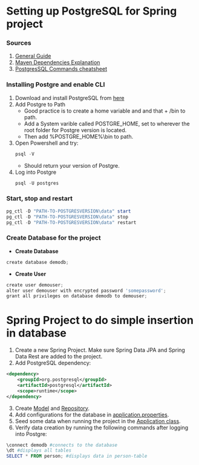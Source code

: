 # Setting up PostgreSQL for Spring project

### Sources

1. [General Guide](https://developer.okta.com/blog/2018/12/13/build-basic-app-spring-boot-jpa)
2. [Maven Dependencies Explanation](https://mkyong.com/spring-boot/spring-boot-spring-data-jpa-postgresql/)
3. [PostgresSQL Commands cheatsheet](https://karloespiritu.github.io/cheatsheets/postgresql/)


### Installing Postgre and enable CLI

1. Download and install PostgreSQL from [here](https://www.enterprisedb.com/downloads/postgres-postgresql-downloads)
2. Add Postgre to Path
	- Good practice is to create a home variable and and that + /bin to path.
	- Add a System varible called POSTGRE_HOME, set to wherever the root folder for Postgre version is located.
	- Then add %POSTGRE_HOME%\bin to path.
3. Open Powershell and try:
	```Powershell
	psql -V
	```
	- Should return your version of Postgre.
4. Log into Postgre
	```Powershell
	psql -U postgres
	```
	
### Start, stop and restart

```Powershell
pg_ctl -D "PATH-TO-POSTGRESVERSION\data" start
pg_ctl -D "PATH-TO-POSTGRESVERSION\data" stop
pg_ctl -D "PATH-TO-POSTGRESVERSION\data" restart
```

### Create Database for the project

- **Create Database**

```Powershell
create database demodb;
```

- **Create User**

```Powershell
create user demouser;
alter user demouser with encrypted password 'somepassword';
grant all privileges on database demodb to demouser;
```

# Spring Project to do simple insertion in database

1. Create a new Spring Project. Make sure Spring Data JPA and Spring Data Rest are added to the project.
2. Add PostgreSQL dependency:
```XML
<dependency>
    <groupId>org.postgresql</groupId>
    <artifactId>postgresql</artifactId>
    <scope>runtime</scope>
</dependency>
```
3. Create [Model](https://github.com/FredrikPedersen/Learning_Spring/tree/master/PostgreDemo/src/main/java/com/fredrikpedersen/postgredemo/model/Person.java) and [Repository](https://github.com/FredrikPedersen/Learning_Spring/tree/master/PostgreDemo/src/main/java/com/fredrikpedersen/postgredemo/repository/PersonRepository.java).
4. Add configurations for the database in [application.properties](https://github.com/FredrikPedersen/Learning_Spring/blob/master/PostgreDemo/src/main/resources/application.properties).
5. Seed some data when running the project in the [Application class](https://github.com/FredrikPedersen/Learning_Spring/blob/master/PostgreDemo/src/main/java/com/fredrikpedersen/postgredemo/PostgreDemoApplication.java).
6. Verify data creation by running the following commands after logging into Postgre:
```Powershell
\connect demodb #connects to the database
\dt #displays all tables
SELECT * FROM person; #displays data in person-table
```